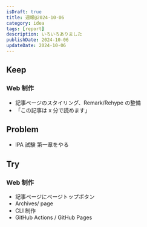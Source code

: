 ```yaml
---
isDraft: true
title: 週報@2024-10-06
category: idea
tags: [report]
description: いろいろありました
publishDate: 2024-10-06
updateDate: 2024-10-06
---
```


## Keep

### Web 制作

- 記事ページのスタイリング、Remark/Rehype の整備
- 「この記事は x 分で読めます」

## Problem

- IPA 試験 第一章をやる

## Try

### Web 制作

- 記事ページにページトップボタン
- Archives/ page
- CLI 制作
- GitHub Actions / GitHub Pages
